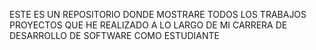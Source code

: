 ESTE ES UN REPOSITORIO DONDE MOSTRARE TODOS LOS TRABAJOS PROYECTOS QUE HE REALIZADO A LO LARGO DE MI CARRERA DE DESARROLLO DE SOFTWARE COMO ESTUDIANTE 
